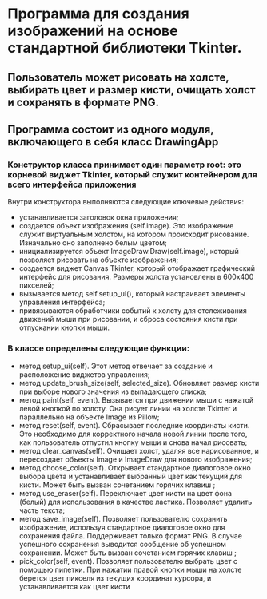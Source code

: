 # Программа для создания изображений на основе стандартной библиотеки Tkinter. 
## Пользователь может рисовать на холсте, выбирать цвет и размер кисти, очищать холст и сохранять в формате PNG.
## Программа состоит из одного модуля, включающего в себя класс DrawingApp

### Конструктор класса принимает один параметр root: это корневой виджет Tkinter, который служит контейнером для всего интерфейса приложения

Внутри конструктора выполняются следующие ключевые действия:
- устанавливается заголовок окна приложения;
- создается объект изображения (self.image). Это изображение служит виртуальным холстом, на котором происходит рисование. Изначально оно заполнено белым цветом;
- инициализируется объект ImageDraw.Draw(self.image), который позволяет рисовать на объекте изображения;
- создается виджет Canvas Tkinter, который отображает графический интерфейс для рисования. Размеры холста установлены в 600x400 пикселей;
- вызывается метод self.setup_ui(), который настраивает элементы управления интерфейса;
- привязываются обработчики событий к холсту для отслеживания движений мыши при рисовании, и сброса состояния кисти при отпускании кнопки мыши.

### В классе определены следующие функции:
- метод setup_ui(self). Этот метод отвечает за создание и расположение виджетов управления;
- метод update_brush_size(self, selected_size). Обновляет размер кисти при выборе нового значения из выпадающего списка;
- метод paint(self, event). Вызывается при движении мыши с нажатой левой кнопкой по холсту. Она рисует линии на холсте Tkinter и параллельно на объекте Image из Pillow;
- метод reset(self, event). Сбрасывает последние координаты кисти. Это необходимо для корректного начала новой линии после того, как пользователь отпустил кнопку мыши и снова начал рисовать;
- метод clear_canvas(self). Очищает холст, удаляя все нарисованное, и пересоздает объекты Image и ImageDraw для нового изображения;
- метод choose_color(self). Открывает стандартное диалоговое окно выбора цвета и устанавливает выбранный цвет как текущий для кисти. Может быть вызван сочетанием горячих клавиш <Control-c>;
- метод use_eraser(self). Переключает цвет кисти на цвет фона (белый) для использования в качестве ластика. Позволяет удалить часть текста;
- метод save_image(self). Позволяет пользователю сохранить изображение, используя стандартное диалоговое окно для сохранения файла. Поддерживает только формат PNG. В случае успешного сохранения выводится сообщение об успешном сохранении. Может быть вызван сочетанием горячих клавиш <Control-s>;
- pick_color(self, event). Позволяет пользователю выбрать цвет с помощью пипетки. При нажатии правой кнопки мыши на холсте берется цвет пикселя из текущих координат курсора, и устанавливается как цвет кисти
